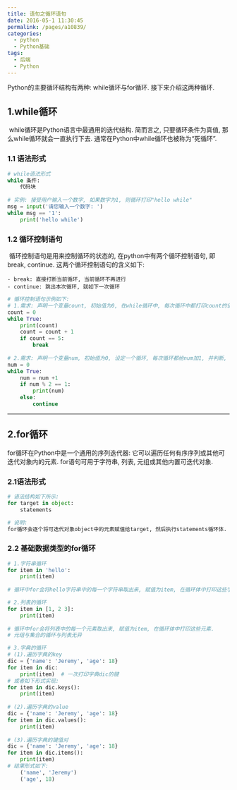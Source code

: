 ```yaml
---
title: 语句之循环语句
date: 2016-05-1 11:30:45
permalink: /pages/a10839/
categories:
  - python
  - Python基础
tags:
  - 后端
  - Python
---
```


Python的主要循环结构有两种: while循环与for循环. 接下来介绍这两种循环.

## 1.while循环

​	while循环是Python语言中最通用的迭代结构. 简而言之, 只要循环条件为真值, 那么while循环就会一直执行下去. 通常在Python中while循环也被称为“死循环”.

### 1.1 语法形式

```python
# while语法形式
while 条件:
    代码块
    
# 实例: 接受用户输入一个数字, 如果数字为1, 则循环打印"hello while"
msg = input('请您输入一个数字: ')
while msg == '1':
    print('hello while')
```



### 1.2 循环控制语句

​	循环控制语句是用来控制循环的状态的, 在python中有两个循环控制语句, 即break, continue. 这两个循环控制语句的含义如下:

	- break: 直接打断当前循环, 当前循环不再进行
	- continue: 跳出本次循环, 就如下一次循环

```python
# 循环控制语句示例如下:
# 1.需求: 声明一个变量count, 初始值为0, 在while循环中, 每次循环中都打印count的值, 并且打印完毕后都给count加1, , 直到count的值为5时, 结束循环.
count = 0
while True:
    print(count)
    count = count + 1
    if count == 5:
        break
        
# 2.需求: 声明一个变量num, 初始值为0, 设定一个循环, 每次循环都给num加1, 并判断, 如果num为奇数则打印在控制台中, 如果是偶数, 则不打印, 进入下一次循环.
num = 0
while True:
    num = num +1
    if num % 2 == 1:
        print(num)
    else:
        continue
```



---

## 2.for循环

for循环在Python中是一个通用的序列迭代器: 它可以遍历任何有序序列或其他可迭代对象内的元素. for语句可用于字符串, 列表, 元组或其他内置可迭代对象.

### 2.1语法形式

```python
# 语法结构如下所示:
for target in object:
    statements

# 说明:
for循环会逐个将可迭代对象object中的元素赋值给target, 然后执行statements循环体. 循环体执行结束后, 会再次回到循环, 接着取下一个元素, 直到所有元素都取出后停止循环.
```



### 2.2 基础数据类型的for循环

```python
# 1.字符串循环
for item in 'hello':
    print(item)
    
# 循环中for会将hello字符串中的每一个字符串取出来, 赋值为item, 在循环体中打印这些字符.
```

```python
# 2.列表的循环
for item in [1, 2 3]:
    print(item)
    
# 循环中for会将列表中的每一个元素取出来, 赋值为item, 在循环体中打印这些元素.
# 元组与集合的循环与列表无异
```

```python
# 3.字典的循环
# (1).遍历字典的key
dic = {'name': 'Jeremy', 'age': 18}
for item in dic:
    print(item)  # 一次打印字典dic的键
# 或者如下形式实现:
for item in dic.keys():
    print(item)
    
# (2).遍历字典的value
dic = {'name': 'Jeremy', 'age': 18}
for item in dic.values():
    print(item)
    
# (3).遍历字典的键值对
dic = {'name': 'Jeremy', 'age': 18}
for item in dic.items():
    print(item)
# 结果形式如下:
	('name', 'Jeremy')
	('age', 18)
```











